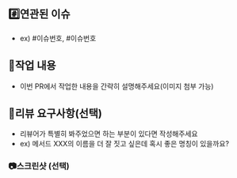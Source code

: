 ## #️⃣연관된 이슈

* ex) #이슈번호, #이슈번호

## 📝작업 내용

* 이번 PR에서 작업한 내용을 간략히 설명해주세요(이미지 첨부 가능)

## 💬리뷰 요구사항(선택)

* 리뷰어가 특별히 봐주었으면 하는 부분이 있다면 작성해주세요
* ex) 메서드 XXX의 이름을 더 잘 짓고 싶은데 혹시 좋은 명칭이 있을까요?

### 📷스크린샷 (선택)
